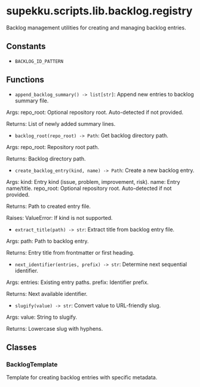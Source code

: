 # supekku.scripts.lib.backlog.registry

Backlog management utilities for creating and managing backlog entries.

## Constants

- `BACKLOG_ID_PATTERN`

## Functions

- `append_backlog_summary() -> list[str]`: Append new entries to backlog summary file.

Args:
  repo_root: Optional repository root. Auto-detected if not provided.

Returns:
  List of newly added summary lines.
- `backlog_root(repo_root) -> Path`: Get backlog directory path.

Args:
  repo_root: Repository root path.

Returns:
  Backlog directory path.
- `create_backlog_entry(kind, name) -> Path`: Create a new backlog entry.

Args:
  kind: Entry kind (issue, problem, improvement, risk).
  name: Entry name/title.
  repo_root: Optional repository root. Auto-detected if not provided.

Returns:
  Path to created entry file.

Raises:
  ValueError: If kind is not supported.
- `extract_title(path) -> str`: Extract title from backlog entry file.

Args:
  path: Path to backlog entry.

Returns:
  Entry title from frontmatter or first heading.
- `next_identifier(entries, prefix) -> str`: Determine next sequential identifier.

Args:
  entries: Existing entry paths.
  prefix: Identifier prefix.

Returns:
  Next available identifier.
- `slugify(value) -> str`: Convert value to URL-friendly slug.

Args:
  value: String to slugify.

Returns:
  Lowercase slug with hyphens.

## Classes

### BacklogTemplate

Template for creating backlog entries with specific metadata.
